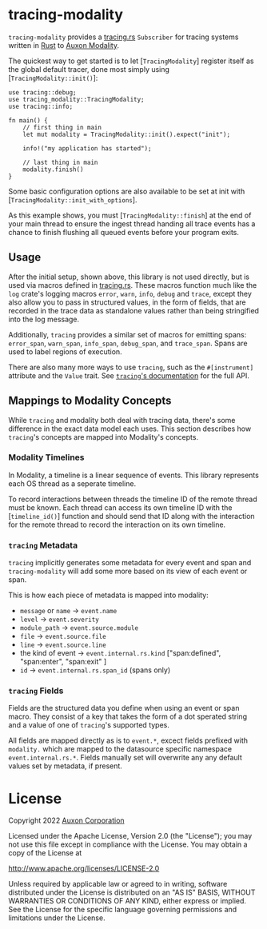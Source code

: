 # tracing-modality

`tracing-modality` provides a [tracing.rs] `Subscriber` for tracing systems
written in [Rust] to [Auxon Modality](https://auxon.io).

[tracing.rs]: https://tracing.rs
[Rust]: https://www.rust-lang.org/

The quickest way to get started is to let [`TracingModality`] register itself
as the global default tracer, done most simply using
[`TracingModality::init()`]:

```rust,no_run
use tracing::debug;
use tracing_modality::TracingModality;
use tracing::info;

fn main() {
    // first thing in main
    let mut modality = TracingModality::init().expect("init");

    info!("my application has started");

    // last thing in main
    modality.finish()
}
```

Some basic configuration options are also available to be set at init with
[`TracingModality::init_with_options`].

As this example shows, you must [`TracingModality::finish`] at the end of your
main thread to ensure the ingest thread handing all trace events has a chance to
finish flushing all queued events before your program exits.

## Usage

After the initial setup, shown above, this library is not used directly, but is
used via macros defined in [tracing.rs]. These macros function much like the
`log` crate's logging macros `error`, `warn`, `info`, `debug` and `trace`,
except they also allow you to pass in structured values, in the form of fields,
that are recorded in the trace data as standalone values rather than being
stringified into the log message.

Additionally, `tracing` provides a similar set of macros for emitting spans:
`error_span`, `warn_span`, `info_span`, `debug_span`, and `trace_span`. Spans
are used to label regions of execution.

There are also many more ways to use `tracing`, such as the `#[instrument]`
attribute and the `Value` trait. See [`tracing`'s documentation][tracing docs]
for the full API.

[tracing docs]: https://docs.rs/tracing/latest/tracing/

## Mappings to Modality Concepts

While `tracing` and modality both deal with tracing data, there's some
difference in the exact data model each uses. This section describes how
`tracing`'s concepts are mapped into Modality's concepts.

### Modality Timelines

In Modality, a timeline is a linear sequence of events. This library represents
each OS thread as a seperate timeline.

To record interactions between threads the timeline ID of the remote thread
must be known. Each thread can access its own timeline ID with the
[`timeline_id()`] function and should send that ID along with the interaction
for the remote thread to record the interaction on its own timeline.

### `tracing` Metadata

`tracing` implicitly generates some metadata for every event and span and
`tracing-modality` will add some more based on its view of each event or span.

This is how each piece of metadata is mapped into modality:

* `message` or `name` -> `event.name`
* `level` -> `event.severity`
* `module_path` -> `event.source.module`
* `file` -> `event.source.file`
* `line` -> `event.source.line`
* the kind of event -> `event.internal.rs.kind` ["span:defined", "span:enter",
  "span:exit" ]
* `id` -> `event.internal.rs.span_id` (spans only)

### `tracing` Fields

Fields are the structured data you define when using an event or span macro.
They consist of a key that takes the form of a dot sperated string and a value
of one of `tracing`'s supported types.

All fields are mapped directly as is to `event.*`, excect fields prefixed with
`modality.` which are mapped to the datasource specific namespace
`event.internal.rs.*`. Fields manually set will overwrite any any default
values set by metadata, if present.

# License

Copyright 2022 [Auxon Corporation](https://auxon.io)

Licensed under the Apache License, Version 2.0 (the "License"); you may not use
this file except in compliance with the License.  You may obtain a copy of the
License at

<http://www.apache.org/licenses/LICENSE-2.0>

Unless required by applicable law or agreed to in writing, software distributed
under the License is distributed on an "AS IS" BASIS, WITHOUT WARRANTIES OR
CONDITIONS OF ANY KIND, either express or implied.  See the License for the
specific language governing permissions and limitations under the License.
